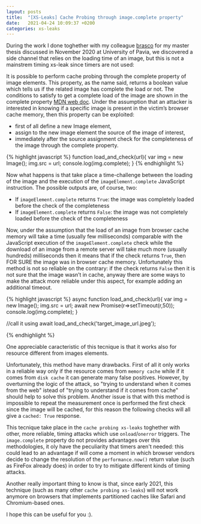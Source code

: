 ```yaml
---
layout: posts
title:  "[XS-Leaks] Cache Probing through image.complete property"
date:   2021-04-24 10:09:37 +0200
categories: xs-leaks
---
```

During the work I done toghether with my colleague [brasco][brasco-github] for my master thesis discussed in November 2020 at University of Pavia, we discovered a side channel that relies on the loading time of an image, but this is not a mainstrem timing xs-leak since timers are not used:

It is possible to perform cache probing through the complete property of image elements. This property, as the name said, returns a boolean value which tells us if the related image has complete the load or not. The conditions to satisfy to get a complete load of the image are shown in the complete property [MDN web doc][MDN-web-doc]. Under the assumption that an attacker is interested in knowing if a specific image is present in the victim’s browser cache memory, then this property can be exploited:

- first of all define a new Image element,
- assign to the new image element the source of the image of interest,
- immediately after the source assignment check for the completeness of the image through the complete property.

{% highlight javascript %}
function load_and_check(url){
	var img = new Image();
	img.src = url;
	console.log(img.complete);
} 
{% endhighlight %}

Now what happens is that take place a time-challenge between the loading of the image and the execution of the `imageElement.complete` JavaScript instruction. The possible outputs are, of course, two:

- If  `imageElement.complete` returns `True`: the image was completely loaded before the check of the completeness
- If  `imageElement.complete` returns `False`: the image was not completely loaded before the check of the completeness

Now, under the assumption that the load of an image from browser cache memory will take a time (usually few milliseconds) comparable with the JavaScript execution of the `imageElement.complete` check while the download of an image from a remote server will take much more (usually hundreds) milliseconds then it means that if the check returns `True`, then FOR SURE the image was in browser cache memory. Unfortunately this method is not so reliable on the contrary: if the check returns `False` then it is not sure that the image wasn’t in cache, anyway there are some ways to make the attack more reliable under this aspect, for example adding an additional timeout.

{% highlight javascript %}
async function load_and_check(url){
	var img = new Image();
	img.src = url;
  await new Promise(r=>setTimeout(r,50));
	console.log(img.complete);
} 

//call it using
await load_and_check('target_image_url.jpeg');

{% endhighlight %}

One appreciable caracteristic of this tecnique is that it works also for resource different from images elements.

Unfortunately, this method have many drawbacks. First of all it only works in a reliable way only if the resource comes from `memory cache` while if it comes from `disk cache` it can generate many false positives. However, by overturning the logic of the attack, so "trying to understand when it comes from the web" istead of "trying to understand if it comes from cache" should help to solve this problem. 
Another issue is that with this method is impossible to repeat the measurement once is performed the first check since the image will be cached, for this reason the following checks will all give a `cached: True` response.

This tecnique take place in the `cache probing xs-leaks` toghether with other, more reliable, timing attacks which use `onload`/`onerror` triggers. The `image.complete` property do not provides advantages over this methodologies, it oly have the peculiarity that timers aren't needed: this could lead to an advantage if will come a moment in which browser vendors decide to change the resolution of the `performance.now()` return value (such as FireFox already does) in order to try to mitigate different kinds of timing attacks.

Another really important thing to know is that, since early 2021, this technique (such as many other `cache probing xs-leaks`) will not work anymore on browsers that implements partitioned caches like Safari and Chromium-based ones.

I hope this can be useful for you :).

[brasco-github]: https://github.com/brasco
[MDN-web-doc]: https://developer.mozilla.org/en-US/docs/Web/API/HTMLImageElement/complete
